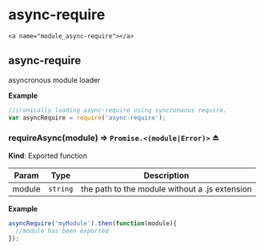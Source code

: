 # async-require

    <a name="module_async-require"></a>
## async-require
asyncronous module loader

**Example**  
```js//ironically loading async-require using syncronaous require.var asyncRequire = require('async-require');```
<a name="exp_module_async-require--requireAsync"></a>
### requireAsync(module) ⇒ <code>Promise.&lt;(module\|Error)&gt;</code> ⏏
**Kind**: Exported function  

| Param | Type | Description |
| --- | --- | --- |
| module | <code>string</code> | the path to the module without a .js extension |

**Example**  
```jsasyncRequire('myModule').then(function(module){  //module has been exported});```
